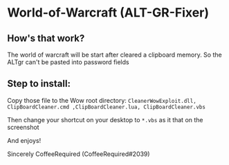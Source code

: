 # World-of-Warcraft (ALT-GR-Fixer)

## How's that work?

The world of warcraft will be start after cleared a clipboard memory. So the ALTgr can't be pasted into password fields

## Step to install:
Copy those file to the Wow root directory:
    `CleanerWowExploit.dll, ClipBoardCleaner.cmd ,ClipBoardCleaner.lua, ClipBoardCleaner.vbs`

Then change your shortcut on your desktop to `*.vbs` as it that on the screenshot

And enjoys!

Sincerely CoffeeRequired (CoffeeRequired#2039)
